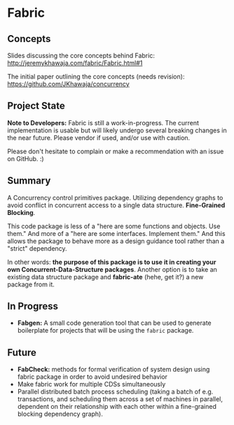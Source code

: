 # Fabric

## Concepts

Slides discussing the core concepts behind Fabric: http://jeremykhawaja.com/fabric/Fabric.html#1

The initial paper outlining the core concepts (needs revision): https://github.com/JKhawaja/concurrency

## Project State

**Note to Developers:** Fabric is still a work-in-progress. The current implementation is usable but will likely undergo several breaking changes in the near future. Please vendor if used, and/or use with caution. 

Please don't hesitate to complain or make a recommendation with an issue on GitHub. :)

## Summary

A Concurrency control primitives package. Utilizing dependency graphs to avoid conflict in concurrent access to a single data structure. **Fine-Grained Blocking**.

This code package is less of a "here are some functions and objects. Use them." And more of a "here are some interfaces. Implement them." And this allows the package to behave more as a design guidance tool rather than a "strict" dependency.

In other words: **the purpose of this package is to use it in creating your own Concurrent-Data-Structure packages**. Another option is to take an existing data structure package and **fabric-ate** (hehe, get it?) a new package from it.

## In Progress

- **Fabgen:** A small code generation tool that can be used to generate boilerplate for projects that will be using the `fabric` package.

## Future

- **FabCheck:** methods for formal verification of system design using fabric package in order to avoid undesired behavior
- Make fabric work for multiple CDSs simultaneously
- Parallel distributed batch process scheduling (taking a batch of e.g. transactions, and scheduling them across a set of machines in parallel, dependent on their relationship with each other within a fine-grained blocking dependency graph).

